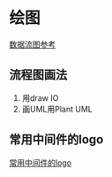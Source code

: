 # 绘图

[数据流图参考](https://www.visual-paradigm.com/guide/data-flow-diagram/what-is-data-flow-diagram/)

## 流程图画法

1. 用draw IO
2. 画UML用Plant UML

## 常用中间件的logo

[常用中间件的logo](../../Tools/drawio/drawio.md)